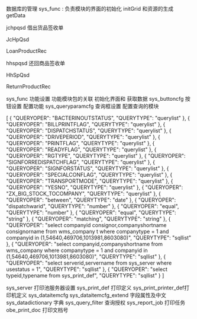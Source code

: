 数据库的管理
sys_func : 负责模块的界面的初始化 initGrid 和资源的生成 getData



jchpqsd 借出货品签收单

JcHpQsd

LoanProductRec

hhspqsd 还回商品签收单

HhSpQsd

ReturnProductRec


sys_func	功能设置 功能模块包的关联 初始化界面和 获取数据
sys_buttoncfg	按钮设置 配置功能
sys_queryparamcfg 查询框设置 配置查询的模块


[
  {
    "QUERYOPER": "BACTERINOUTSTATUS",
    "QUERYTYPE": "querylist"
  },
  {
    "QUERYOPER": "BILLPRINTFLAG",
    "QUERYTYPE": "querylist"
  },
  {
    "QUERYOPER": "DISPATCHSTATUS",
    "QUERYTYPE": "querylist"
  },
  {
    "QUERYOPER": "DRIVEPERIOD",
    "QUERYTYPE": "querylist"
  },
  {
    "QUERYOPER": "PRINTFLAG",
    "QUERYTYPE": "querylist"
  },
  {
    "QUERYOPER": "READYFLAG",
    "QUERYTYPE": "querylist"
  },
  {
    "QUERYOPER": "RGTYPE",
    "QUERYTYPE": "querylist"
  },
  {
    "QUERYOPER": "SIGNFORREDISPATCHFLAG",
    "QUERYTYPE": "querylist"
  },
  {
    "QUERYOPER": "SIGNFORSTATUS",
    "QUERYTYPE": "querylist"
  },
  {
    "QUERYOPER": "SPECIALCONFLAG",
    "QUERYTYPE": "querylist"
  },
  {
    "QUERYOPER": "TRANSPORTMODE",
    "QUERYTYPE": "querylist"
  },
  {
    "QUERYOPER": "YESNO",
    "QUERYTYPE": "querylist"
  },
  {
    "QUERYOPER": "ZX_BIG_STOCK_TOCOMPANY",
    "QUERYTYPE": "querylist"
  },
  {
    "QUERYOPER": "between",
    "QUERYTYPE": "date"
  },
  {
    "QUERYOPER": "dispatchwarid",
    "QUERYTYPE": "number"
  },
  {
    "QUERYOPER": "equal",
    "QUERYTYPE": "number"
  },
  {
    "QUERYOPER": "equal",
    "QUERYTYPE": "string"
  },
  {
    "QUERYOPER": "matching",
    "QUERYTYPE": "string"
  },
  {
    "QUERYOPER": "select companyid consignor,companyshortname consignorname from wms_company t where companytype = 1 and companyid in (1,54640,469706,1013981,8603080)",
    "QUERYTYPE": "sqllist"
  },
  {
    "QUERYOPER": "select companyid,companyshortname from wms_company where companytype = 1 and companyid in (1,54640,469706,1013981,8603080)",
    "QUERYTYPE": "sqllist"
  },
  {
    "QUERYOPER": "select serverid,servername from sys_server where usestatus = 1",
    "QUERYTYPE": "sqllist"
  },
  {
    "QUERYOPER": "select typeid,typename from sys_print_def",
    "QUERYTYPE": "sqllist"
  }
]

sys_server	打印池服务器设置
sys_print_def 打印定义	sys_print_printer_def打印机定义
sys_dataitemcfg  sys_dataitemcfg_extend  字段属性及中文
sys_datadictionary 字典
sys_query_filter 查询授权
sys_report_job 打印任务
obe_print_doc 打印文档号


